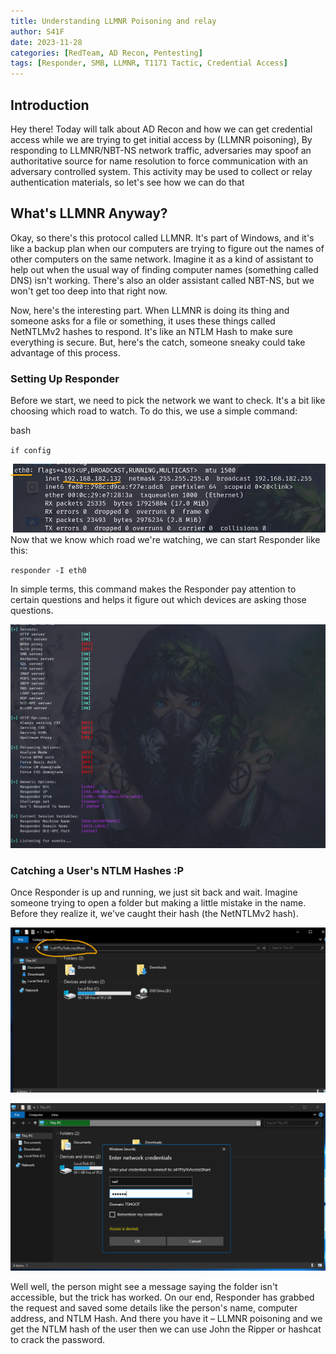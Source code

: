 ```yaml
---
title: Understanding LLMNR Poisoning and relay
author: S41F
date: 2023-11-28
categories: [RedTeam, AD Recon, Pentesting]
tags: [Responder, SMB, LLMNR, T1171 Tactic, Credential Access]
---
```



## Introduction

Hey there! Today will talk about AD Recon and how we can get credential access while we are trying to get initial access by (LLMNR poisoning), By responding to LLMNR/NBT-NS network traffic, adversaries may spoof an authoritative source for name resolution to force communication with an adversary controlled system. This activity may be used to collect or relay authentication materials, so let's see how we can do that

## What's LLMNR Anyway?

Okay, so there's this protocol called LLMNR. It's part of Windows, and it's like a backup plan when our computers are trying to figure out the names of other computers on the same network. Imagine it as a kind of assistant to help out when the usual way of finding computer names (something called DNS) isn't working. There's also an older assistant called NBT-NS, but we won't get too deep into that right now.

Now, here's the interesting part. When LLMNR is doing its thing and someone asks for a file or something, it uses these things called NetNTLMv2 hashes to respond. It's like an NTLM Hash to make sure everything is secure. But, here's the catch, someone sneaky could take advantage of this process.


### Setting Up Responder 

Before we start, we need to pick the network we want to check. It's a bit like choosing which road to watch. To do this, we use a simple command:

bash

`if config`

![](https://github.com/SaifSalah/saifsalah.github.io/blob/master/assets/img/pic1.png)
Now that we know which road we're watching, we can start Responder like this:

`responder -I eth0`

In simple terms, this command makes the Responder pay attention to certain questions and helps it figure out which devices are asking those questions.

![](https://github.com/SaifSalah/saifsalah.github.io/blob/master/assets/img/pic2.png)

### Catching a User's NTLM Hashes :P

Once Responder is up and running, we just sit back and wait. Imagine someone trying to open a folder but making a little mistake in the name. Before they realize it, we've caught their hash (the NetNTLMv2 hash).

![](https://github.com/SaifSalah/saifsalah.github.io/blob/master/assets/img/accessShare.png)

![](https://github.com/SaifSalah/saifsalah.github.io/blob/master/assets/img/picbefore3.png)

Well well, the person might see a message saying the folder isn't accessible, but the trick has worked. On our end, Responder has grabbed the request and saved some details like the person's name, computer address, and NTLM Hash.
And there you have it – LLMNR poisoning and we get the NTLM hash of the user then we can use John the Ripper or hashcat to crack the password.



